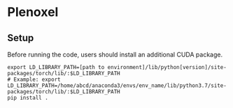 # Plenoxel

## Setup
Before running the code, users should install an additional CUDA package.
```
export LD_LIBRARY_PATH=[path to environment]/lib/python[version]/site-packages/torch/lib/:$LD_LIBRARY_PATH
# Example: export LD_LIBRARY_PATH=/home/abcd/anaconda3/envs/env_name/lib/python3.7/site-packages/torch/lib/:$LD_LIBRARY_PATH
pip install .
```